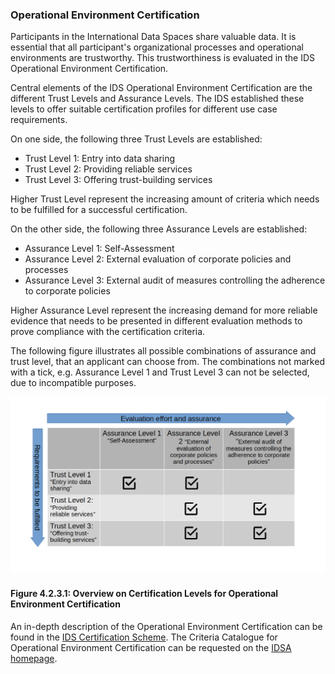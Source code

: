 ### Operational Environment Certification ###

Participants in the International Data Spaces share valuable data. It is essential that all participant's organizational processes and operational environments are trustworthy. This trustworthiness is evaluated in the IDS Operational Environment Certification.

Central elements of the IDS Operational Environment Certification are the different Trust Levels and Assurance Levels. The IDS established these levels to offer suitable certification profiles for different use case requirements.

On one side, the following three Trust Levels are established:

+ Trust Level 1: Entry into data sharing
+ Trust Level 2: Providing reliable services
+ Trust Level 3: Offering trust-building services

Higher Trust Level represent the increasing amount of criteria which needs to be fulfilled for a successful certification.

On the other side, the following three Assurance Levels are established:

+ Assurance Level 1: Self-Assessment
+ Assurance Level 2: External evaluation of corporate policies and processes
+ Assurance Level 3: External audit of measures controlling the adherence to corporate policies

Higher Assurance Level represent the increasing demand for more reliable evidence that needs to be presented in different evaluation methods to prove compliance with the certification criteria. 

The following figure illustrates all possible combinations of assurance and trust level, that an applicant can choose from. The combinations not marked with a tick, e.g. Assurance Level 1 and Trust Level 3 can not be selected, due to incompatible purposes.

![Operational Environment Certification Matrix](./media/2022_Operational_Environment_Certification_Matrix.png)
#### Figure 4.2.3.1: Overview on Certification Levels for Operational Environment Certification

An in-depth description of the Operational Environment Certification can be found in the [IDS Certification Scheme](./CertificationScheme/README.md). The Criteria Catalogue for Operational Environment Certification can be requested on the [IDSA homepage](https://internationaldataspaces.org/publications/white-papers/).
